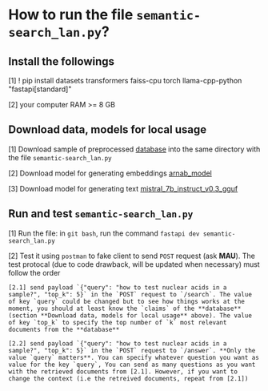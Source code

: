 # How to run the file `semantic-search_lan.py`?

## Install the followings

[1] ! pip install datasets transformers faiss-cpu torch llama-cpp-python "fastapi[standard]"

[2] your computer RAM >= 8 GB

## Download data, models for local usage

[1] Download sample of preprocessed [database](https://drive.google.com/drive/folders/18eT4cgdDBvNBz8JhS_vd-eZnS9R8S1wM?usp=drive_link) into the same directory with the file `semantic-search_lan.py`

[2] Download model for generating embeddings [arnab_model](https://drive.google.com/drive/folders/1YvhT3xINPBepMGUsw5ydrvzM4D6KgIMA?usp=drive_link) 

[3] Download model for generating text [mistral_7b_instruct_v0.3_gguf](https://drive.google.com/drive/folders/1UVoiIvQEdhqZ13OUSWyA51_NR-47q9Z_?usp=drive_link)

## Run and test `semantic-search_lan.py`

[1] Run the file: in `git bash`, run the command `fastapi dev semantic-search_lan.py`

[2] Test it using `postman` to fake client to send `POST` request (ask **MAU**). The test protocal (due to code drawback, will be updated when necessary) must follow the order

    [2.1] send payload `{"query": "how to test nuclear acids in a sample?", "top_k": 5}` in the `POST` request to `/search`. The value of key `query` could be changed but to see how things works at the moment, you should at least know the `claims` of the **database** (section **Download data, models for local usage** above). The value of key `top_k` to specify the top number of `k` most relevant documents from the **database**

    [2.2] send payload `{"query": "how to test nuclear acids in a sample?", "top_k": 5}` in the `POST` request to `/answer`. **Only the value `query` matters**. You can specify whatever question you want as value for the key `query`, You can send as many questions as you want with the retrieved documents from [2.1]. However, if you want to change the context (i.e the retreived documents, repeat from [2.1]) 



